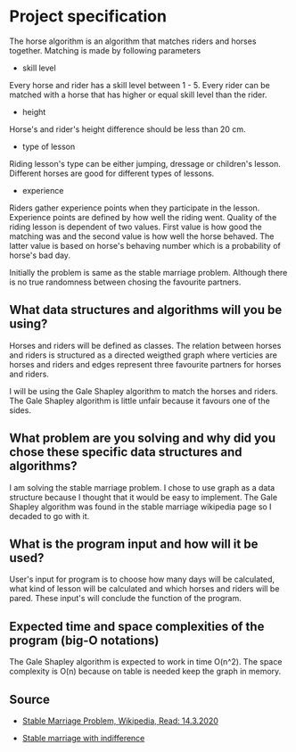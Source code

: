# Project specification

The horse algorithm is an algorithm that matches riders and horses together. Matching is made by following parameters

* skill level

Every horse and rider has a skill level between 1 - 5. Every rider can be matched with a horse that has higher or equal skill level than the rider.

* height

Horse's and rider's height difference should be less than 20 cm.

* type of lesson

Riding lesson's type can be either jumping, dressage or children's lesson. Different horses are good for different types of lessons.

* experience

Riders gather experience points when they participate in the lesson. Experience points are defined by how well the riding went. Quality of the riding lesson is dependent of two values. First value is how good the matching was and the second value is how well the horse behaved. The latter value is based on horse's behaving number which is a probability of horse's bad day.


Initially the problem is same as the stable marriage problem. Although there is no true randomness between chosing the favourite partners. 

## What data structures and algorithms will you be using?

Horses and riders will be defined as classes. The relation between horses and riders is structured as a directed weigthed graph where verticies are horses and riders and edges represent three favourite partners for horses and riders. 

I will be using the Gale Shapley algorithm to match the horses and riders. The Gale Shapley algorithm is little unfair because it favours one of the sides. 

## What problem are you solving and why did you chose these specific data structures and algorithms?

I am solving the stable marriage problem. I chose to use graph as a data structure because I thought that it would be easy to implement. The Gale Shapley algorithm was found in the stable marriage wikipedia page so I decaded to go with it. 

## What is the program input and how will it be used?

User's input for program is to choose how many days will be calculated, what kind of lesson will be calculated and which horses and riders will be pared. These input's will conclude the function of the program.

## Expected time and space complexities of the program (big-O notations)

The Gale Shapley algorithm is expected to work in time O(n^2). The space complexity is O(n) because on table is needed keep the graph in memory.

## Source

* [Stable Marriage Problem, Wikipedia, Read: 14.3.2020](https://en.wikipedia.org/wiki/Stable_marriage_problem)

* [Stable marriage with indifference](https://en.wikipedia.org/wiki/Stable_marriage_with_indifference)